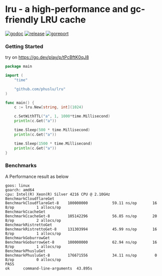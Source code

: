 # lru - a high-performance and gc-friendly LRU cache

[![godoc][godoc-img]][godoc] [![release][release-img]][release] [![goreport][goreport-img]][goreport]

### Getting Started

try on https://go.dev/play/p/tPcBftK0qJ8
```go
package main

import (
	"time"

	"github.com/phuslu/lru"
)

func main() {
	c := lru.New[string, int](1024)

	c.SetWithTTL("a", 1, 1000*time.Millisecond)
	println(c.Get("a"))

	time.Sleep(500 * time.Millisecond)
	println(c.Get("a"))

	time.Sleep(1500 * time.Millisecond)
	println(c.Get("a"))
}
```

### Benchmarks

A Performance result as below
```
goos: linux
goarch: amd64
cpu: Intel(R) Xeon(R) Silver 4216 CPU @ 2.10GHz
BenchmarkCloudflareGet
BenchmarkCloudflareGet-8   	100000000	        59.11 ns/op	      16 B/op	       1 allocs/op
BenchmarkCcacheGet
BenchmarkCcacheGet-8       	105142296	        56.85 ns/op	      20 B/op	       2 allocs/op
BenchmarkRistrettoGet
BenchmarkRistrettoGet-8    	131303994	        45.99 ns/op	      16 B/op	       1 allocs/op
BenchmarkGoburrowGet
BenchmarkGoburrowGet-8     	100000000	        62.94 ns/op	      16 B/op	       1 allocs/op
BenchmarkPhusluGet
BenchmarkPhusluGet-8       	176671556	        34.11 ns/op	       0 B/op	       0 allocs/op
PASS
ok  	command-line-arguments	43.895s
```

[godoc-img]: http://img.shields.io/badge/godoc-reference-blue.svg
[godoc]: https://godoc.org/github.com/phuslu/lru
[release-img]: https://img.shields.io/github/v/tag/phuslu/lru?label=release
[release]: https://github.com/phuslu/lru/releases
[goreport-img]: https://goreportcard.com/badge/github.com/phuslu/lru
[goreport]: https://goreportcard.com/report/github.com/phuslu/lru
